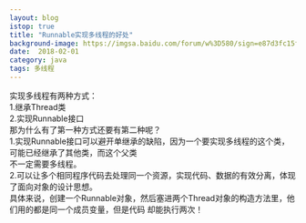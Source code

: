 ```yaml
---
layout: blog
istop: true
title: "Runnable实现多线程的好处"
background-image: https://imgsa.baidu.com/forum/w%3D580/sign=e87d3fc15f4e9258a63486e6ac83d1d1/ed776b899e510fb3ee7aa032d033c895d0430c6a.jpg
date:  2018-02-01
category: java
tags: 多线程
---
```


实现多线程有两种方式：  <br />
					1.继承Thread类  <br />
					2.实现Runnable接口  <br />
那为什么有了第一种方式还要有第二种呢？  <br />
	1.实现Runnable接口可以避开单继承的缺陷，因为一个要实现多线程的这个类，可能已经继承了其他类，而这个父类  <br />
不一定需要多线程。  <br />
	2.可以让多个相同程序代码去处理同一个资源，实现代码、数据的有效分离，体现了面向对象的设计思想。  <br />
	  具体来说，创建一个Runnable对象，然后塞进两个Thread对象的构造方法里，他们用的都是同一个成员变量，但是代码
	却能执行两次！<br />